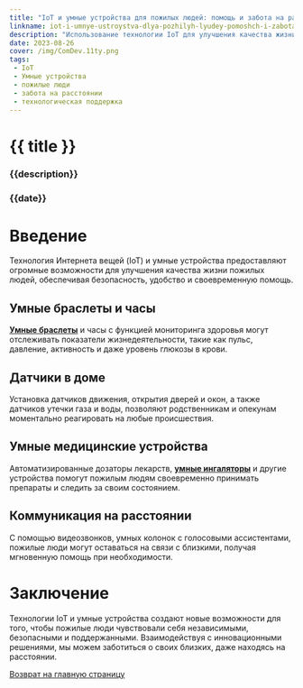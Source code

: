 ```yaml
---
title: "IoT и умные устройства для пожилых людей: помощь и забота на расстоянии"
linkname: iot-i-umnye-ustroystva-dlya-pozhilyh-lyudey-pomoshch-i-zabota-na-rasstoyanii
description: "Использование технологии IoT для улучшения качества жизни пожилых людей и предоставления удаленной поддержки."
date: 2023-08-26
cover: /img/ComDev.11ty.png
tags:
 - IoT
 - Умные устройства
 - пожилые люди
 - забота на расстоянии
 - технологическая поддержка
---
```


# {{ title }}
### {{description}}
### {{date}}

# Введение

Технология Интернета вещей (IoT) и умные устройства предоставляют огромные возможности для улучшения качества жизни пожилых людей, обеспечивая безопасность, удобство и своевременную помощь.

## Умные браслеты и часы

**[Умные браслеты](/)** и часы с функцией мониторинга здоровья могут отслеживать показатели жизнедеятельности, такие как пульс, давление, активность и даже уровень глюкозы в крови.

## Датчики в доме

Установка датчиков движения, открытия дверей и окон, а также датчиков утечки газа и воды, позволяют родственникам и опекунам моментально реагировать на любые происшествия.

## Умные медицинские устройства

Автоматизированные дозаторы лекарств, **[умные ингаляторы](/)** и другие устройства помогут пожилым людям своевременно принимать препараты и следить за своим состоянием.

## Коммуникация на расстоянии

С помощью видеозвонков, умных колонок с голосовыми ассистентами, пожилые люди могут оставаться на связи с близкими, получая мгновенную помощь при необходимости.

# Заключение

Технологии IoT и умные устройства создают новые возможности для того, чтобы пожилые люди чувствовали себя независимыми, безопасными и поддержанными. Взаимодействуя с инновационными решениями, мы можем заботиться о своих близких, даже находясь на расстоянии.

[Возврат на главную страницу](/)
